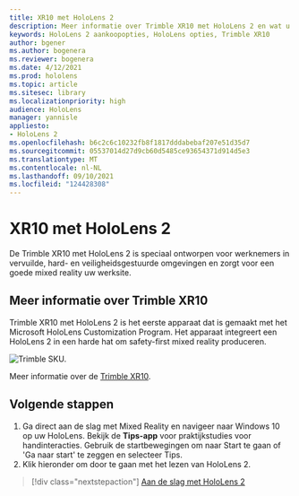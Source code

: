 ```yaml
---
title: XR10 met HoloLens 2
description: Meer informatie over Trimble XR10 met HoloLens 2 en wat u moet doen nadat u er zelf een hebt.
keywords: HoloLens 2 aankoopopties, HoloLens opties, Trimble XR10
author: bgener
ms.author: bogenera
ms.reviewer: bogenera
ms.date: 4/12/2021
ms.prod: hololens
ms.topic: article
ms.sitesec: library
ms.localizationpriority: high
audience: HoloLens
manager: yannisle
appliesto:
- HoloLens 2
ms.openlocfilehash: b6c2c6c10232fb8f1817dddabebaf207e51d35d7
ms.sourcegitcommit: 05537014d27d9cb60d5485ce93654371d914d5e3
ms.translationtype: MT
ms.contentlocale: nl-NL
ms.lasthandoff: 09/10/2021
ms.locfileid: "124428308"
---
```

# <a name="trimble-xr10-with-hololens-2"></a>XR10 met HoloLens 2

De Trimble XR10 met HoloLens 2 is speciaal ontworpen voor werknemers in vervuilde, hard- en veiligheidsgestuurde omgevingen en zorgt voor een goede mixed reality uw werksite.

## <a name="learn-about-trimble-xr10"></a>Meer informatie over Trimble XR10

Trimble XR10 met HoloLens 2 is het eerste apparaat dat is gemaakt met het Microsoft HoloLens Customization Program. Het apparaat integreert een HoloLens 2 in een harde hat om safety-first mixed reality produceren.

![Trimble SKU.](./images/trimble-ed.png)

Meer informatie over de [Trimble XR10](https://fieldtech.trimble.com/en/product/trimble-xr10-with-hololens-2).

## <a name="next-steps"></a>Volgende stappen

1. Ga direct aan de slag met Mixed Reality en navigeer naar Windows 10 op uw HoloLens. Bekijk de **Tips-app** voor praktijkstudies voor handinteracties. Gebruik de startbewegingen om naar Start te gaan of 'Ga naar start' te zeggen en selecteer Tips.
1. Klik hieronder om door te gaan met het lezen van HoloLens 2.

> [!div class="nextstepaction"]
> [Aan de slag met HoloLens 2](hololens2-basic-usage.md)